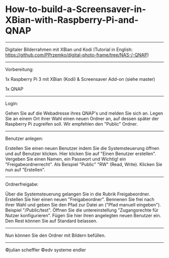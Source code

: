 # How-to-build-a-Screensaver-in-XBian-with-Raspberry-Pi-and-QNAP
_________________________________________________________________________________________________________________
Digitaler Bilderrahmen mit XBian und Kodi (Tutorial in English: https://github.com/PPrzemko/digital-photo-frame/tree/NAS-/-QNAP)
_________________________________________________________________________________________________________________
Vorbereitung:


1x Raspberry Pi 3 mit XBian (Kodi) & Screensaver Add-on (siehe master)

1x QNAP

____________________________________________________________________________________________________________________

Login:

Gehen Sie auf die Webadresse ihres QNAP's und melden Sie sich an. Legen Sie an einem Ort ihrer Wahl einen neuen Ordner an, auf dessen später der Raspberry Pi zugreifen soll. Wir empfehlen den "Public" Ordner.

______________________________________________________________________________________________________________________

Benutzer anlegen:

Erstellen Sie einen neuen Benutzer indem Sie die Systemsteuerung öffnen und auf Benutzer klicken. Hier klicken Sie auf "Einen Benutzer erstellen". Vergeben Sie einen Namen, ein Passwort und Wichtig! ein "Freigabeordnerrecht". Als Beispiel "Public" "RW" (Read, Write). Klicken Sie nun auf "Erstellen".

_____________________________________________________________________________________________________________________

Ordnerfreigabe:

Über die Systemsteuerung gelangen Sie in die Rubrik Freigabeordner. Erstellen Sie hier einen neuen "Freigabeordner". Bennenen Sie frei nach ihrer Wahl und geben Sie den Pfad zur Datei an ("Pfad manuell eingeben"). Beispiel "/Public/test". Öffnen Sie die untereinstellung "Zugangsrechte für Nutzer konfigurieren". Fügen Sie hier ihren angelegten neuen Benutzer ein. Den Rest können Sie auf Standard belassen.

________________________________________________________________________________________________________________________

Nun können Sie den Ordner mit Bildern befüllen.

_________________________________________________________________________________________________________________________
©julian scheffler ©edv systeme endler
